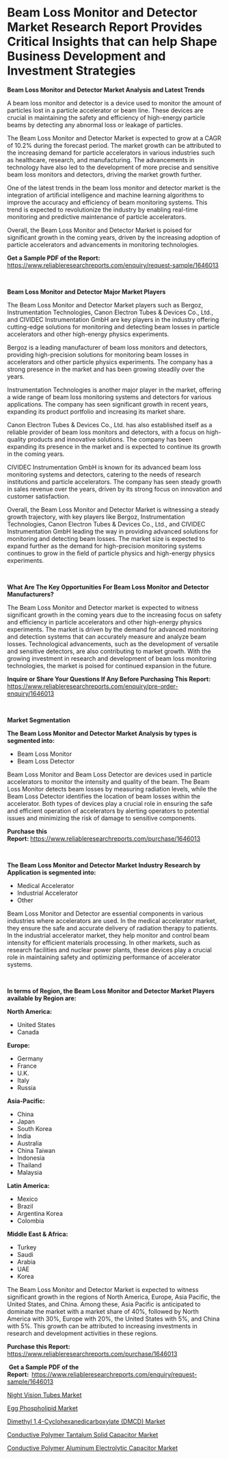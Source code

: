 <p><h1>Beam Loss Monitor and Detector Market Research Report Provides Critical Insights that can help Shape Business Development and Investment Strategies</h1></p><p><strong>Beam Loss Monitor and Detector Market Analysis and Latest Trends</strong></p>
<p><p>A beam loss monitor and detector is a device used to monitor the amount of particles lost in a particle accelerator or beam line. These devices are crucial in maintaining the safety and efficiency of high-energy particle beams by detecting any abnormal loss or leakage of particles.</p><p>The Beam Loss Monitor and Detector Market is expected to grow at a CAGR of 10.2% during the forecast period. The market growth can be attributed to the increasing demand for particle accelerators in various industries such as healthcare, research, and manufacturing. The advancements in technology have also led to the development of more precise and sensitive beam loss monitors and detectors, driving the market growth further.</p><p>One of the latest trends in the beam loss monitor and detector market is the integration of artificial intelligence and machine learning algorithms to improve the accuracy and efficiency of beam monitoring systems. This trend is expected to revolutionize the industry by enabling real-time monitoring and predictive maintenance of particle accelerators.</p><p>Overall, the Beam Loss Monitor and Detector Market is poised for significant growth in the coming years, driven by the increasing adoption of particle accelerators and advancements in monitoring technologies.</p></p>
<p><strong>Get a Sample PDF of the Report:&nbsp;</strong> <a href="https://www.reliableresearchreports.com/enquiry/request-sample/1646013">https://www.reliableresearchreports.com/enquiry/request-sample/1646013</a></p>
<p>&nbsp;</p>
<p><strong>Beam Loss Monitor and Detector Major Market Players</strong></p>
<p><p>The Beam Loss Monitor and Detector Market players such as Bergoz, Instrumentation Technologies, Canon Electron Tubes & Devices Co., Ltd., and CIVIDEC Instrumentation GmbH are key players in the industry offering cutting-edge solutions for monitoring and detecting beam losses in particle accelerators and other high-energy physics experiments. </p><p>Bergoz is a leading manufacturer of beam loss monitors and detectors, providing high-precision solutions for monitoring beam losses in accelerators and other particle physics experiments. The company has a strong presence in the market and has been growing steadily over the years. </p><p>Instrumentation Technologies is another major player in the market, offering a wide range of beam loss monitoring systems and detectors for various applications. The company has seen significant growth in recent years, expanding its product portfolio and increasing its market share.</p><p>Canon Electron Tubes & Devices Co., Ltd. has also established itself as a reliable provider of beam loss monitors and detectors, with a focus on high-quality products and innovative solutions. The company has been expanding its presence in the market and is expected to continue its growth in the coming years.</p><p>CIVIDEC Instrumentation GmbH is known for its advanced beam loss monitoring systems and detectors, catering to the needs of research institutions and particle accelerators. The company has seen steady growth in sales revenue over the years, driven by its strong focus on innovation and customer satisfaction.</p><p>Overall, the Beam Loss Monitor and Detector Market is witnessing a steady growth trajectory, with key players like Bergoz, Instrumentation Technologies, Canon Electron Tubes & Devices Co., Ltd., and CIVIDEC Instrumentation GmbH leading the way in providing advanced solutions for monitoring and detecting beam losses. The market size is expected to expand further as the demand for high-precision monitoring systems continues to grow in the field of particle physics and high-energy physics experiments.</p></p>
<p>&nbsp;</p>
<p><strong>What Are The Key Opportunities For Beam Loss Monitor and Detector Manufacturers?</strong></p>
<p><p>The Beam Loss Monitor and Detector market is expected to witness significant growth in the coming years due to the increasing focus on safety and efficiency in particle accelerators and other high-energy physics experiments. The market is driven by the demand for advanced monitoring and detection systems that can accurately measure and analyze beam losses. Technological advancements, such as the development of versatile and sensitive detectors, are also contributing to market growth. With the growing investment in research and development of beam loss monitoring technologies, the market is poised for continued expansion in the future.</p></p>
<p><strong>Inquire or Share Your Questions If Any Before Purchasing This Report:</strong> <a href="https://www.reliableresearchreports.com/enquiry/pre-order-enquiry/1646013">https://www.reliableresearchreports.com/enquiry/pre-order-enquiry/1646013</a></p>
<p>&nbsp;</p>
<p><strong>Market Segmentation</strong></p>
<p><strong>The Beam Loss Monitor and Detector Market Analysis by types is segmented into:</strong></p>
<p><ul><li>Beam Loss Monitor</li><li>Beam Loss Detector</li></ul></p>
<p><p>Beam Loss Monitor and Beam Loss Detector are devices used in particle accelerators to monitor the intensity and quality of the beam. The Beam Loss Monitor detects beam losses by measuring radiation levels, while the Beam Loss Detector identifies the location of beam losses within the accelerator. Both types of devices play a crucial role in ensuring the safe and efficient operation of accelerators by alerting operators to potential issues and minimizing the risk of damage to sensitive components.</p></p>
<p><strong>Purchase this Report:&nbsp;</strong><a href="https://www.reliableresearchreports.com/purchase/1646013">https://www.reliableresearchreports.com/purchase/1646013</a></p>
<p>&nbsp;</p>
<p><strong>The Beam Loss Monitor and Detector Market Industry Research by Application is segmented into:</strong></p>
<p><ul><li>Medical Accelerator</li><li>Industrial Accelerator</li><li>Other</li></ul></p>
<p><p>Beam Loss Monitor and Detector are essential components in various industries where accelerators are used. In the medical accelerator market, they ensure the safe and accurate delivery of radiation therapy to patients. In the industrial accelerator market, they help monitor and control beam intensity for efficient materials processing. In other markets, such as research facilities and nuclear power plants, these devices play a crucial role in maintaining safety and optimizing performance of accelerator systems.</p></p>
<p>&nbsp;</p>
<p><strong>In terms of Region, the Beam Loss Monitor and Detector Market Players available by Region are:</strong></p>
<p>
    <p> <strong> North America: </strong>
        <ul>
            <li>United States</li>
            <li>Canada</li>
        </ul>
        </p> 
    <p> <strong> Europe: </strong>
        <ul>
            <li>Germany</li>
            <li>France</li>
            <li>U.K.</li>
            <li>Italy</li>
            <li>Russia</li>
        </ul>
        </p> 
    <p> <strong> Asia-Pacific: </strong>
        <ul>
            <li>China</li>
            <li>Japan</li>
            <li>South Korea</li>
            <li>India</li>
            <li>Australia</li>
            <li>China Taiwan</li>
            <li>Indonesia</li>
            <li>Thailand</li>
            <li>Malaysia</li>
        </ul>
        </p> 
    <p> <strong> Latin America: </strong>
        <ul>
            <li>Mexico</li>
            <li>Brazil</li>
            <li>Argentina Korea</li>
            <li>Colombia</li>
        </ul>
        </p> 
    <p> <strong> Middle East & Africa: </strong>
        <ul>
            <li>Turkey</li>
            <li>Saudi</li>
            <li>Arabia</li>
            <li>UAE</li>
            <li>Korea</li>
        </ul>
    </p>
    </p>
<p><p>The Beam Loss Monitor and Detector Market is expected to witness significant growth in the regions of North America, Europe, Asia Pacific, the United States, and China. Among these, Asia Pacific is anticipated to dominate the market with a market share of 40%, followed by North America with 30%, Europe with 20%, the United States with 5%, and China with 5%. This growth can be attributed to increasing investments in research and development activities in these regions.</p></p>
<p><strong>Purchase this Report: </strong><a href="https://www.reliableresearchreports.com/purchase/1646013">https://www.reliableresearchreports.com/purchase/1646013</a></p>
<p>&nbsp;<strong>Get a Sample PDF of the Report:&nbsp;&nbsp;</strong><a href="https://www.reliableresearchreports.com/enquiry/request-sample/1646013">https://www.reliableresearchreports.com/enquiry/request-sample/1646013</a></p>
<p><strong></strong></p>
<p><p><a href="https://view.publitas.com/reportprime-1/night-vision-tubes-market-provides-a-comprehensive-analysis-including-a-macro-overview-of-the-market-as-well-as-micro-details-such-as-market-size-and-competitive-landscape/">Night Vision Tubes Market</a></p><p><a href="https://view.publitas.com/reportprime-1/egg-phospholipid-market-size-share-trends-analysis-report-by-application-regional-outlook-competitive-strategies-and-segment-forecasts-2024-2031/">Egg Phospholipid Market</a></p><p><a href="https://carnation-joke-41f.notion.site/Dimethyl-1-4-Cyclohexanedicarboxylate-DMCD-Market-Analysis-Examines-its-Scope-on-Growth-Opportunit-21298f3683524bc2ba4a7c533c6a35fc">Dimethyl 1,4-Cyclohexanedicarboxylate (DMCD) Market</a></p><p><a href="https://extreme-scabiosa-c81.notion.site/Conductive-Polymer-Tantalum-Solid-Capacitor-Market-Furnish-Information-about-Market-Size-Market-Sha-77f50d0b84e742a69237e46c4f7f3b12">Conductive Polymer Tantalum Solid Capacitor Market</a></p><p><a href="https://adventurous-uranium-ef9.notion.site/Global-Conductive-Polymer-Aluminum-Electrolytic-Capacitor-Market-by-Types-Applications-and-Major-P-bee0bac202bd487691afaed9021deac4">Conductive Polymer Aluminum Electrolytic Capacitor Market</a></p></p>